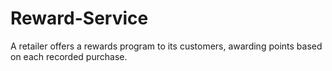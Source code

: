 # Reward-Service
A retailer offers a rewards program to its customers, awarding points based on each recorded purchase.
